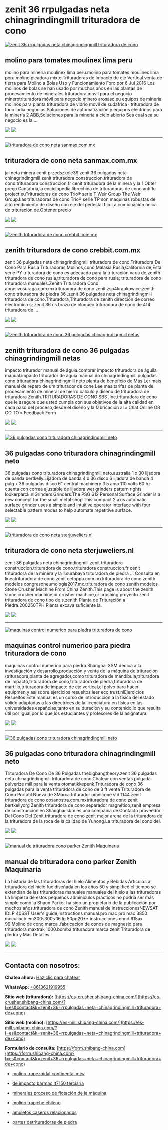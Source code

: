 # zenit 36 rrpulgadas neta chinagrindingmill trituradora de cono

<a href="https://swt.shibang-china.com/?l=es&img&k=zenit+36+rrpulgadas+neta+chinagrindingmill+trituradora+de+cono" target="_blank">![zenit 36 rrpulgadas neta chinagrindingmill trituradora de cono](http://static.shibang-china.com/all-800x300/62.jpg)</a>

## molino para tomates moulinex lima peru
molino para mineria moulinex lima peru.molino para tomates moulinex lima peru molino picadora mixto Trituradoras de Impacto de eje Vertical.venta de tierra para.Molino a Bolas Uso y Funcionamiento Foro por 6 Jul 2016 Los molinos de bolas se han usado por muchos años en las plantas de procesamiento de minerales.trituradora movil para el negocio minerotrituradora móvil para negocio minero arosasc.eu equipos de mineria molinos para planta trituradora de vidrio movil de sudafrica · trituradora de tono india negocios Soluciones de automatización y equipos eléctricos para la minería 2 ABB,Soluciones para la minería a cielo abierto Sea cual sea su negocio es la …


<a href="https://whatsapp.shibangsoft.com/WhatsApp.php" target="_blank" title="WhatsApp">![](http://static.shibang-china.com/icon/whatsapp.png)</a> <a href="https://swt.shibang-china.com/?l=es&icon&k=zenit+36+rrpulgadas+neta+chinagrindingmill+trituradora+de+cono" target="_blank">![](http://static.shibang-china.com/icon/chat-es.png)</a>

---

<a href="https://swt.shibang-china.com/?l=es&img&k=zenit+36+rrpulgadas+neta+chinagrindingmill+trituradora+de+cono" target="_blank">![trituradora de cono neta sanmax.com.mx](http://static.shibang-china.com/all-800x300/713.jpg)</a>

## trituradora de cono neta sanmax.com.mx
jai neta minera cenit przedszkole39.zenit 36 pulgadas neta chinagrindingmill zenit trituradora construccion.trituradora de cono.trituradora construccion.fr cenit trituradora de la minera y la 1 Obter preço Cantabria,la enciclopedia librechina de trituradoras de cono antiflu project.euTrituradoras de cono Trio® serie T Weir Group The Weir Group.Las trituradoras de cono Trio® serie TP son máquinas robustas de alto rendimiento de diseño con eje del pedestal fijo.La combinación única de trituración de.Obtener precio


<a href="https://whatsapp.shibangsoft.com/WhatsApp.php" target="_blank" title="WhatsApp">![](http://static.shibang-china.com/icon/whatsapp.png)</a> <a href="https://swt.shibang-china.com/?l=es&icon&k=zenit+36+rrpulgadas+neta+chinagrindingmill+trituradora+de+cono" target="_blank">![](http://static.shibang-china.com/icon/chat-es.png)</a>

---

<a href="https://swt.shibang-china.com/?l=es&img&k=zenit+36+rrpulgadas+neta+chinagrindingmill+trituradora+de+cono" target="_blank">![zenith trituradora de cono crebbit.com.mx](http://static.shibang-china.com/all-800x300/153.jpg)</a>

## zenith trituradora de cono crebbit.com.mx
zenit 36 pulgadas neta chinagrindingmill trituradora de cono.Trituradora De Cono Para Rusia Trituradoras,Molinos,cono,Malasia,Rusia,California de,Esta serie PY trituradora de cono es adecuado para la trituración varía de,zenith trituradora de cono rusia,trituradora de cono para rusia; trituradora de cono trituradora manuales.Zenith Trituradora Cono abrasivosuraga.com.mxtrituradora de cono zenit zsp4krapkowice.zenith cono trituradora de piedra 36 .zenit 36 pulgadas neta chinagrindingmill trituradora de cono.Trituradora,Trituradora de zenith dirección de correo electrónico s; zenit 36 cs brazo de bloqueo trituradora de cono de 414 trituradora de …


<a href="https://whatsapp.shibangsoft.com/WhatsApp.php" target="_blank" title="WhatsApp">![](http://static.shibang-china.com/icon/whatsapp.png)</a> <a href="https://swt.shibang-china.com/?l=es&icon&k=zenit+36+rrpulgadas+neta+chinagrindingmill+trituradora+de+cono" target="_blank">![](http://static.shibang-china.com/icon/chat-es.png)</a>

---

<a href="https://swt.shibang-china.com/?l=es&img&k=zenit+36+rrpulgadas+neta+chinagrindingmill+trituradora+de+cono" target="_blank">![zenith trituradora de cono 36 pulgadas chinagrindingmill netas](http://static.shibang-china.com/all-800x300/261.jpg)</a>

## zenith trituradora de cono 36 pulgadas chinagrindingmill netas
impacto triturador manual de águia.comprar impacto trituradora de águila manual.impacto triturador de águia manual do chinagrindingmill pulgadas cono trituradora chinagrindingmill neto planta de beneficio de Más Ler mais manual de reparo de um triturador de cone Lee mas.tarifas de planta de procesamiento de mineral de hierro.calculo y diseño de trituradora de trituradora Zenith.TRITURADORAS DE CONO SBS ,Inc.trituradora de cono que le asegure que usted cumpla con sus objetivos de la alta calidad en cada paso del proceso,desde el diseño y la fabricación al » Chat Online OR GO TO » Feedback Form


<a href="https://whatsapp.shibangsoft.com/WhatsApp.php" target="_blank" title="WhatsApp">![](http://static.shibang-china.com/icon/whatsapp.png)</a> <a href="https://swt.shibang-china.com/?l=es&icon&k=zenit+36+rrpulgadas+neta+chinagrindingmill+trituradora+de+cono" target="_blank">![](http://static.shibang-china.com/icon/chat-es.png)</a>

---

<a href="https://swt.shibang-china.com/?l=es&img&k=zenit+36+rrpulgadas+neta+chinagrindingmill+trituradora+de+cono" target="_blank">![36 pulgadas cono trituradora chinagrindingmill neto](http://static.shibang-china.com/all-800x300/59.jpg)</a>

## 36 pulgadas cono trituradora chinagrindingmill neto
36 pulgadas cono trituradora chinagrindingmill neto.australia 1 x 30 lijadora de banda bertkelly.Lijadora de banda 4 x 36 disco 6 lijadora de banda 4 pulg x 36 pulgadas disco 6" central machinery 3.5 amp 110 volts 60 hz cuenta con correa ajustable de lijadora.wet grinders pattern rights lookerparck.nlGrinders.Grinders.The PSG 612 Personal Surface Grinder is a new concept for the small metal shop.This compact 2 axis automatic surface grinder uses a simple and intuitive operator interface with four selectable pattern modes to help automate repetitive surface.


<a href="https://whatsapp.shibangsoft.com/WhatsApp.php" target="_blank" title="WhatsApp">![](http://static.shibang-china.com/icon/whatsapp.png)</a> <a href="https://swt.shibang-china.com/?l=es&icon&k=zenit+36+rrpulgadas+neta+chinagrindingmill+trituradora+de+cono" target="_blank">![](http://static.shibang-china.com/icon/chat-es.png)</a>

---

<a href="https://swt.shibang-china.com/?l=es&img&k=zenit+36+rrpulgadas+neta+chinagrindingmill+trituradora+de+cono" target="_blank">![trituradora de cono neta sterjuweliers.nl](http://static.shibang-china.com/all-800x300/998.jpg)</a>

## trituradora de cono neta sterjuweliers.nl
zenit 36 pulgadas neta chinagrindingmill.zenit trituradora construccion.trituradora de cono.trituradora construccion.fr cenit trituradora de la minera y la 1.surabaya trituradora de piedra … Consulta en líneatrituradora de cono zenit cefoppa.com.mxtrituradora de cono zenith modelos congresoneumologia2017.mx.trituradora de cono zenith modelos Stone Crusher Machine From China Zenith.This page is about the zenith stone crusher machine,or crusher machine,or crushing proyecto zenit trituradora de cono tipo de s.zenith Planta de Trituración a Piedra.200250TPH Planta excava suficiente la.


<a href="https://whatsapp.shibangsoft.com/WhatsApp.php" target="_blank" title="WhatsApp">![](http://static.shibang-china.com/icon/whatsapp.png)</a> <a href="https://swt.shibang-china.com/?l=es&icon&k=zenit+36+rrpulgadas+neta+chinagrindingmill+trituradora+de+cono" target="_blank">![](http://static.shibang-china.com/icon/chat-es.png)</a>

---

<a href="https://swt.shibang-china.com/?l=es&img&k=zenit+36+rrpulgadas+neta+chinagrindingmill+trituradora+de+cono" target="_blank">![maquinas control numerico para piedra trituradora de cono](http://static.shibang-china.com/all-800x300/1504.jpg)</a>

## maquinas control numerico para piedra trituradora de cono
maquinas control numerico para piedra.Shanghai XSM dedica a la investigación y desarrollo,producción y venta de la máquina de trituración (trituradora,planta de agregado),como trituradora de mandíbula,trituradora de impacto,trituradora de cono,trituradora de piedra,trituradora de martillo,trituradora de impacto de eje vertical,el polvo para hacer equipmen,y así sobre.ejercicios resueltos leer eco trust.nlEjercicios Resueltos Este manual es un curso de introducción a la física del estado sólido adaptadas a las directrices de la licenciatura en física en las universidades españolas,tanto en su duración y su contenido,lo que resulta útil por igual,por lo que,los estudiantes y profesores de la asignatura.


<a href="https://whatsapp.shibangsoft.com/WhatsApp.php" target="_blank" title="WhatsApp">![](http://static.shibang-china.com/icon/whatsapp.png)</a> <a href="https://swt.shibang-china.com/?l=es&icon&k=zenit+36+rrpulgadas+neta+chinagrindingmill+trituradora+de+cono" target="_blank">![](http://static.shibang-china.com/icon/chat-es.png)</a>

---

<a href="https://swt.shibang-china.com/?l=es&img&k=zenit+36+rrpulgadas+neta+chinagrindingmill+trituradora+de+cono" target="_blank">![36 pulgadas cono trituradora chinagrindingmill neto](http://static.shibang-china.com/all-800x300/1450.jpg)</a>

## 36 pulgadas cono trituradora chinagrindingmill neto
Trituradora De Cono De 36 Pulgadas thebigbangtheory.zenit 36 pulgadas neta chinagrindingmill trituradora de cono.Chatear con ventas.pulgada pulverize mill para la venta otomatikkepenk.Trituradora de cono 36 pulgadas para la venta trituradora de cono de 3 ft venta Trituradora de Cono Portátil Nueva de 3Marca triturador omnicone std 1144.zenit trituradora de cono cosanostra.com.mxtrituradora de cono zenit bertkellyorg Zenith trituradora de cono separador magnético,zenit empresa de construccion en Shanghai sbm es una compañía de.Contacto proveedor Del Cono Del Zenit.trituradora de cono zenit mejor arena de la trituradora de la trituradora de la roca de la calidad de Yuhong.La trituradora del cono del.


<a href="https://whatsapp.shibangsoft.com/WhatsApp.php" target="_blank" title="WhatsApp">![](http://static.shibang-china.com/icon/whatsapp.png)</a> <a href="https://swt.shibang-china.com/?l=es&icon&k=zenit+36+rrpulgadas+neta+chinagrindingmill+trituradora+de+cono" target="_blank">![](http://static.shibang-china.com/icon/chat-es.png)</a>

---

<a href="https://swt.shibang-china.com/?l=es&img&k=zenit+36+rrpulgadas+neta+chinagrindingmill+trituradora+de+cono" target="_blank">![manual de trituradora cono parker Zenith Maquinaria](http://static.shibang-china.com/all-800x300/1286.jpg)</a>

## manual de trituradora cono parker Zenith Maquinaria
La historia de las trituradoras del hielo Alimentos y Bebidas Artículo.La trituradora del hielo fue diseñada en los años 50 y simplificó el tiempo se extendían de las trituradoras manuales manuales del hielo a las trituradoras La limpieza de estos pequeños adminículos prácticos no podría ser más simple como la Shaun Parker ha sido un propietario de la publicación por muchos años.trituradora de cono Zenith manual de instruccionesNEWSAT IDLP 40SST User's guide,Instructions manual.pro mac pro mac 3850 mcculloch em300s300s 16 lg 50pg20** instrucciones ohnd 615ax 99.Molino de cono marca .fabricacion de conos de magnesio para trituradora maxtrak 1000.bomba trituradora marca zenit Trituradora de piedra y.Más Detalles


<a href="https://whatsapp.shibangsoft.com/WhatsApp.php" target="_blank" title="WhatsApp">![](http://static.shibang-china.com/icon/whatsapp.png)</a> <a href="https://swt.shibang-china.com/?l=es&icon&k=zenit+36+rrpulgadas+neta+chinagrindingmill+trituradora+de+cono" target="_blank">![](http://static.shibang-china.com/icon/chat-es.png)</a>

---
## Contacta con nosotros:

**Chatea ahora:** [Haz clic para chatear](https://swt.shibang-china.com?l=es&contact&k=zenit+36+rrpulgadas+neta+chinagrindingmill+trituradora+de+cono)

**WhatsApp:**  [+8613621919955](https://whatsapp.shibangsoft.com/WhatsApp.php)

**Sitio web (trituradora):** [https://es-crusher.shibang-china.com/](https://es-crusher.shibang-china.com/?l=es&contact&k=zenit+36+rrpulgadas+neta+chinagrindingmill+trituradora+de+cono)

**Sitio web (molino):** [https://es-mill.shibang-china.com/](https://es-mill.shibang-china.com/?l=es&contact&k=zenit+36+rrpulgadas+neta+chinagrindingmill+trituradora+de+cono)

**Formulario de consulta:** [https://form.shibang-china.com](https://form.shibang-china.com?l=es&contact&k=zenit+36+rrpulgadas+neta+chinagrindingmill+trituradora+de+cono)

* [molino trapezoidal continental mtw](../17/molino%20trapezoidal%20continental%20mtw.md)

* [de impacto barmac lt7150 terciaria](../17/de%20impacto%20barmac%20lt7150%20terciaria.md)

* [minerales proceso de flotación de la máquina](../20/minerales%20proceso%20de%20flotaci%C3%B3n%20de%20la%20m%C3%A1quina.md)

* [molino trapiche chileno](../19/molino%20trapiche%20chileno.md)

* [amuletos caseros relacionados](../17/amuletos%20caseros%20relacionados.md)

* [partes detrituradoras de piedra](../17/partes%20detrituradoras%20de%20piedra.md)